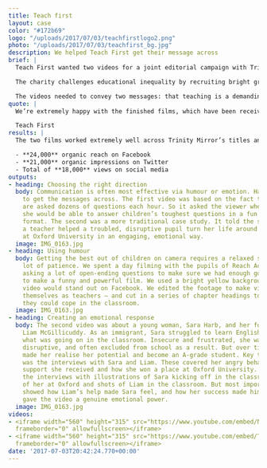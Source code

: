 ```yaml
---
title: Teach first
layout: case
color: "#172b69"
logo: "/uploads/2017/07/03/teachfirstlogo2.png"
photo: "/uploads/2017/07/03/teachfirst_bg.jpg"
description: We helped Teach First get their message across
brief: |
  Teach First wanted two videos for a joint editorial campaign with Trinity Mirror to encourage young people to train as teachers.

  The charity challenges educational inequality by recruiting bright graduates to work in the most deprived schools. These are all around the country, so it works with Trinity Mirror’s local titles, such as the Liverpool Echo, Nottingham Post and Birmingham Mail, to recruit for those areas.

  The videos needed to convey two messages: that teaching is a demanding and rewarding profession; and that it can change people’s lives for the better. They needed to work on the title’s websites and social media accounts, particularly Facebook – as well as the charity’s own channels. And they needed to appeal to undergraduates and recent graduates and inspire social sharing.
quote: |
  We’re extremely happy with the finished films, which have been received well by internal and external audiences. Happen Digital is professional, friendly, honest and accommodating – we would not hesitate to recommend them.

  Teach First
results: |
  The two films worked extremely well across Trinity Mirror’s titles and also proved popular on the social accounts of Teach First. Teach First was so pleased with the figures that it plans to put spend behind the videos when it starts to push teacher recruitment again.

  - **24,000** organic reach on Facebook
  - **21,000** organic impressions on Twitter
  - Total of **18,000** views on social media
outputs:
- heading: Choosing the right direction
  body: Communication is often most effective via humour or emotion. Happen used both
    to get the messages across. The first video was based on the fact that teachers
    are asked dozens of questions each hour. So it asked the viewer whether he or
    she would be able to answer children’s toughest questions in a fun Buzzfeed-style
    format. The second was a more traditional case study. It told the story of how
    a teacher helped a troubled, disruptive pupil turn her life around and win a place
    at Oxford University in an engaging, emotional way.
  image: IMG_0163.jpg
- heading: Using humour
  body: Getting the best out of children on camera requires a relaxed shoot and a
    lot of patience. We spent a day filming with the pupils of Reach Academy in Feltham,
    asking a lot of open-ending questions to make sure we had enough good answers
    to make a funny and powerful film. We used a bright yellow background, so the
    video would stand out on Facebook. We edited the footage to make viewers imagine
    themselves as teachers – and cut in a series of chapter headings to ask whether
    they could cope in the classroom.
  image: IMG_0163.jpg
- heading: Creating an emotional response
  body: The second video was about a young woman, Sara Harb, and her former teacher
    Liam McGillicuddy. As an immigrant, Sara struggled to learn English and understand
    what was going on in the classroom. Insecure and frustrated, she was violent and
    disruptive, and often excluded from school as a result. But over time, her teacher
    made her realise her potential and become an A-grade student. Key to the video
    was the interviews with Sara and Liam. These covered her angry behaviour, the
    support she received and how she won a place at Oxford University. We then cut
    the interviews with illustrations of Sara kicking off in the classroom, footage
    of her at Oxford and shots of Liam in the classroom. But most importantly, we
    showed how Liam’s help made Sara feel, and how her success made him feel. This
    gave the video a genuine emotional power.
  image: IMG_0163.jpg
videos:
- <iframe width="560" height="315" src="https://www.youtube.com/embed/Nnidwnkj2bU"
  frameborder="0" allowfullscreen></iframe>
- <iframe width="560" height="315" src="https://www.youtube.com/embed/T4mORRwSDXE"
  frameborder="0" allowfullscreen></iframe>
date: '2017-07-03T20:42:24.770+00:00'
---
```

